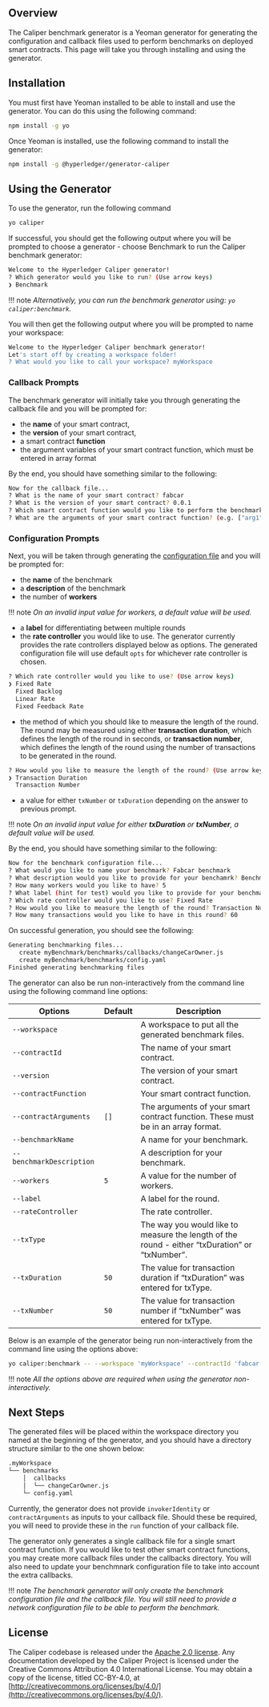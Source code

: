 ## Overview
The Caliper benchmark generator is a Yeoman generator for generating the configuration and callback files used to perform benchmarks on deployed smart contracts. This page will take you through installing and using the generator.

## Installation
You must first have Yeoman installed to be able to install and use the generator. You can do this using the following command:

```sh
npm install -g yo
```

Once Yeoman is installed, use the following command to install the generator:

```sh
npm install -g @hyperledger/generator-caliper
```

## Using the Generator
To use the generator, run the following command

```sh
yo caliper
```

If successful, you should get the following output where you will be prompted to choose a generator - choose Benchmark to run the Caliper benchmark generator:

```sh
Welcome to the Hyperledger Caliper generator!
? Which generator would you like to run? (Use arrow keys)
❯ Benchmark
```

!!! note
    *Alternatively, you can run the benchmark generator using: `yo caliper:benchmark`.*

You will then get the following output where you will be prompted to name your workspace:

```sh
Welcome to the Hyperledger Caliper benchmark generator!
Let's start off by creating a workspace folder!
? What would you like to call your workspace? myWorkspace
```

### Callback Prompts
The benchmark generator will initially take you through generating the callback file and you will be prompted for:

- the **name** of your smart contract,
- the **version** of your smart contract,
- a smart contract **function**
- the argument variables of your smart contract function, which must be entered in array format

By the end, you should have something similar to the following:

```sh
Now for the callback file...
? What is the name of your smart contract? fabcar
? What is the version of your smart contract? 0.0.1
? Which smart contract function would you like to perform the benchmark on? changeCarOwner
? What are the arguments of your smart contract function? (e.g. ["arg1", "arg2"]) ["CAR001", "Tom"]
```

### Configuration Prompts
Next, you will be taken through generating the [configuration file](https://hyperledger.github.io/caliper/v0.5.0/reference/benchmark-generator/Architecture#ConfigurationFile) and you will be prompted for:

- the **name** of the benchmark
- a **description** of the benchmark
- the number of **workers**

!!! note
    *On an invalid input value for workers, a default value will be used.*

- a **label** for differentiating between multiple rounds
- the **rate controller** you would like to use. The generator currently provides the rate controllers displayed below as options. The generated configuration file will use default `opts` for whichever rate controller is chosen.

```sh
? Which rate controller would you like to use? (Use arrow keys)
❯ Fixed Rate
  Fixed Backlog
  Linear Rate
  Fixed Feedback Rate
```

- the method of which you should like to measure the length of the round. The round may be measured using either **transaction duration**, which defines the length of the round in seconds, or **transaction number**, which defines the length of the round using the number of transactions to be generated in the round.

```sh
? How would you like to measure the length of the round? (Use arrow keys)
❯ Transaction Duration
  Transaction Number
```

- a value for either `txNumber` or `txDuration` depending on the answer to previous prompt.

!!! note
    *On an invalid input value for either **txDuration** or **txNumber**, a default value will be used.*

By the end, you should have something similar to the following:

```sh
Now for the benchmark configuration file...
? What would you like to name your benchmark? Fabcar benchmark
? What description would you like to provide for your benchamrk? Benchmark for performance testing fabcar contract modules
? How many workers would you like to have? 5
? What label (hint for test) would you like to provide for your benchmark? Round for changing car owner
? Which rate controller would you like to use? Fixed Rate
? How would you like to measure the length of the round? Transaction Number
? How many transactions would you like to have in this round? 60
```

On successful generation, you should see the following:

```sh
Generating benchmarking files...
   create myBenchmark/benchmarks/callbacks/changeCarOwner.js
   create myBenchmark/benchmarks/config.yaml
Finished generating benchmarking files
```

The generator can also be run non-interactively from the command line using the following command line options:

| Options               | Default       | Description                                                                                  |
|-----------------------|---------------|----------------------------------------------------------------------------------------------|
| `--workspace`         |               | A workspace to put all the generated benchmark files.                                         |
| `--contractId`        |               | The name of your smart contract.                                                             |
| `--version`           |               | The version of your smart contract.                                                          |
| `--contractFunction`  |               | Your smart contract function.                                                                |
| `--contractArguments` | `[]`          | The arguments of your smart contract function. These must be in an array format.             |
| `--benchmarkName`     |               | A name for your benchmark.                                                                   |
| `--benchmarkDescription` |           | A description for your benchmark.                                                            |
| `--workers`           | `5`           | A value for the number of workers.                                                           |
| `--label`             |               | A label for the round.                                                                       |
| `--rateController`    |               | The rate controller.                                                                         |
| `--txType`            |               | The way you would like to measure the length of the round - either “txDuration” or “txNumber”.|
| `--txDuration`        | `50`          | The value for transaction duration if “txDuration” was entered for txType.                   |
| `--txNumber`          | `50`          | The value for transaction number if “txNumber” was entered for txType.                       |

Below is an example of the generator being run non-interactively from the command line using the options above:

```sh
yo caliper:benchmark -- --workspace 'myWorkspace' --contractId 'fabcar' --version '0.0.1' --contractFunction 'changeCarOwner' --contractArguments '["CAR001", "Tom"]' --benchmarkName 'Fabcar benchmark' --benchmarkDescription 'Benchmark for performance testing fabcar contract modules' --workers 5 --label 'Round for changing car owner' --rateController 'fixed-rate' --txType 'txDuration' --txDuration 50
```

!!! note
    *All the options above are required when using the generator non-interactively.*

## Next Steps
The generated files will be placed within the workspace directory you named at the beginning of the generator, and you should have a directory structure similar to the one shown below:

```sh
.myWorkspace
└── benchmarks
    │  callbacks
    │  └── changeCarOwner.js
    └─ config.yaml
```

Currently, the generator does not provide `invokerIdentity` or `contractArguments` as inputs to your callback file. Should these be required, you will need to provide these in the `run` function of your callback file.

The generator only generates a single callback file for a single smart contract function. If you would like to test other smart contract functions, you may create more callback files under the callbacks directory. You will also need to update your benchmnark configuration file to take into account the extra callbacks.

!!! note
    *The benchmark generator will only create the benchmark configuration file and the callback file. You will still need to provide a network configuration file to be able to perform the benchmark.*

## License
The Caliper codebase is released under the [Apache 2.0 license](https://hyperledger.github.io/caliper/v0.5.0/general/license/). Any documentation developed by the Caliper Project is licensed under the Creative Commons Attribution 4.0 International License. You may obtain a copy of the license, titled CC-BY-4.0, at [http://creativecommons.org/licenses/by/4.0/](http://creativecommons.org/licenses/by/4.0/).